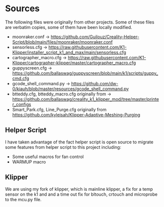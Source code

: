 # Sources

The following files were originally from other projects.  Some of these files are verbatim copies, some of them have been locally modified.

- moonraker.conf -> https://github.com/Guilouz/Creality-Helper-Script/blob/main/files/moonraker/moonraker.conf
- sensorless.cfg -> https://raw.githubusercontent.com/K1-Klipper/installer_script_k1_and_max/main/sensorless.cfg
- cartographer_macro.cfg -> https://raw.githubusercontent.com/K1-Klipper/cartographer-klipper/master/cartographer_macro.cfg
- guppyscreen.cfg -> https://github.com/ballaswag/guppyscreen/blob/main/k1/scripts/guppy_cmd.cfg
- gcode_shell_command.py -> https://github.com/dw-0/kiauh/blob/master/resources/gcode_shell_command.py
- btteddy.cfg, btteddy_macro.cfg originally from -> https://github.com/ballaswag/creality_k1_klipper_mod/tree/master/printer_configs
- Smart_Park.cfg, Line_Purge.cfg originally from https://github.com/kyleisah/Klipper-Adaptive-Meshing-Purging

## Helper Script

I have taken advantage of the fact helper script is open source to migrate some features from helper script to this project including:

- Some useful macros for fan control
- WARMUP macro

## Klipper

We are using my fork of klipper, which is mainline klipper, a fix for a temp sensor on the k1 and and a time out fix for bltouch,
crtouch and microprobe to the mcu.py file.
